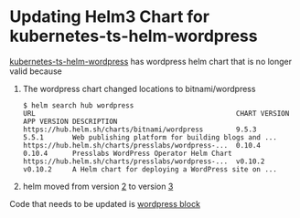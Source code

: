 # Updating Helm3 Chart for kubernetes-ts-helm-wordpress
[kubernetes-ts-helm-wordpress](https://github.com/pulumi/examples/tree/master/kubernetes-ts-helm-wordpress) has wordpress helm chart that is no longer valid because
 
 1. The wordpress chart changed locations to bitnami/wordpress
    ```
    $ helm search hub wordpress
    URL                                               	CHART VERSION	APP VERSION	DESCRIPTION
    https://hub.helm.sh/charts/bitnami/wordpress      	9.5.3        	5.5.1      	Web publishing platform for building blogs and ...
    https://hub.helm.sh/charts/presslabs/wordpress-...	0.10.4       	0.10.4     	Presslabs WordPress Operator Helm Chart
    https://hub.helm.sh/charts/presslabs/wordpress-...	v0.10.2      	v0.10.2    	A Helm chart for deploying a WordPress site on ...
    ```
 2. helm moved from version [2](https://www.pulumi.com/docs/reference/pkg/nodejs/pulumi/kubernetes/helm/v2/) to version [3](https://www.pulumi.com/docs/reference/pkg/nodejs/pulumi/kubernetes/helm/v3/#module-helm-v3)


Code that needs to be updated is [wordpress block](https://github.com/pulumi/examples/blob/master/kubernetes-ts-helm-wordpress/index.ts#L13-L17)